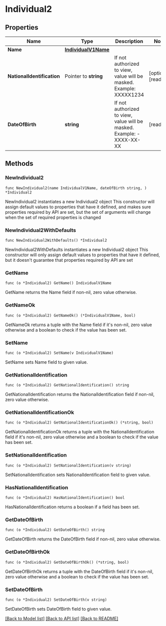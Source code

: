 # Individual2

## Properties

Name | Type | Description | Notes
------------ | ------------- | ------------- | -------------
**Name** | [**IndividualV1Name**](IndividualV1_name.md) |  | 
**NationalIdentification** | Pointer to **string** | If not authorized to view, value will be masked. Example: XXXXX1234 | [optional] [readonly] 
**DateOfBirth** | **string** | If not authorized to view, value will be masked. Example: - XXXX-XX-XX | [readonly] 

## Methods

### NewIndividual2

`func NewIndividual2(name IndividualV1Name, dateOfBirth string, ) *Individual2`

NewIndividual2 instantiates a new Individual2 object
This constructor will assign default values to properties that have it defined,
and makes sure properties required by API are set, but the set of arguments
will change when the set of required properties is changed

### NewIndividual2WithDefaults

`func NewIndividual2WithDefaults() *Individual2`

NewIndividual2WithDefaults instantiates a new Individual2 object
This constructor will only assign default values to properties that have it defined,
but it doesn't guarantee that properties required by API are set

### GetName

`func (o *Individual2) GetName() IndividualV1Name`

GetName returns the Name field if non-nil, zero value otherwise.

### GetNameOk

`func (o *Individual2) GetNameOk() (*IndividualV1Name, bool)`

GetNameOk returns a tuple with the Name field if it's non-nil, zero value otherwise
and a boolean to check if the value has been set.

### SetName

`func (o *Individual2) SetName(v IndividualV1Name)`

SetName sets Name field to given value.


### GetNationalIdentification

`func (o *Individual2) GetNationalIdentification() string`

GetNationalIdentification returns the NationalIdentification field if non-nil, zero value otherwise.

### GetNationalIdentificationOk

`func (o *Individual2) GetNationalIdentificationOk() (*string, bool)`

GetNationalIdentificationOk returns a tuple with the NationalIdentification field if it's non-nil, zero value otherwise
and a boolean to check if the value has been set.

### SetNationalIdentification

`func (o *Individual2) SetNationalIdentification(v string)`

SetNationalIdentification sets NationalIdentification field to given value.

### HasNationalIdentification

`func (o *Individual2) HasNationalIdentification() bool`

HasNationalIdentification returns a boolean if a field has been set.

### GetDateOfBirth

`func (o *Individual2) GetDateOfBirth() string`

GetDateOfBirth returns the DateOfBirth field if non-nil, zero value otherwise.

### GetDateOfBirthOk

`func (o *Individual2) GetDateOfBirthOk() (*string, bool)`

GetDateOfBirthOk returns a tuple with the DateOfBirth field if it's non-nil, zero value otherwise
and a boolean to check if the value has been set.

### SetDateOfBirth

`func (o *Individual2) SetDateOfBirth(v string)`

SetDateOfBirth sets DateOfBirth field to given value.



[[Back to Model list]](../README.md#documentation-for-models) [[Back to API list]](../README.md#documentation-for-api-endpoints) [[Back to README]](../README.md)


